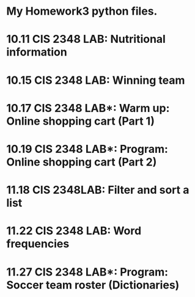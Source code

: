 # My Homework3 python files.

# 10.11 CIS 2348 LAB: Nutritional information
# 10.15 CIS 2348 LAB: Winning team
# 10.17 CIS 2348 LAB*: Warm up: Online shopping cart (Part 1)
# 10.19 CIS 2348 LAB*: Program: Online shopping cart (Part 2)
# 11.18 CIS 2348LAB: Filter and sort a list
# 11.22 CIS 2348 LAB: Word frequencies
# 11.27 CIS 2348 LAB*: Program: Soccer team roster (Dictionaries)
